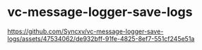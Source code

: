 # vc-message-logger-save-logs

https://github.com/Syncxv/vc-message-logger-save-logs/assets/47534062/de932bff-91fe-4825-8ef7-551cf245e51a


